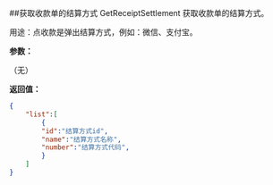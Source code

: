 ﻿##获取收款单的结算方式 GetReceiptSettlement
获取收款单的结算方式。

用途：点收款是弹出结算方式，例如：微信、支付宝。

**参数：**

（无）


**返回值：**
``` json
{
	"list":[
		{
		"id":"结算方式id",
		"name":"结算方式名称",
		"number":"结算方式代码",
		}
	]
}
```

